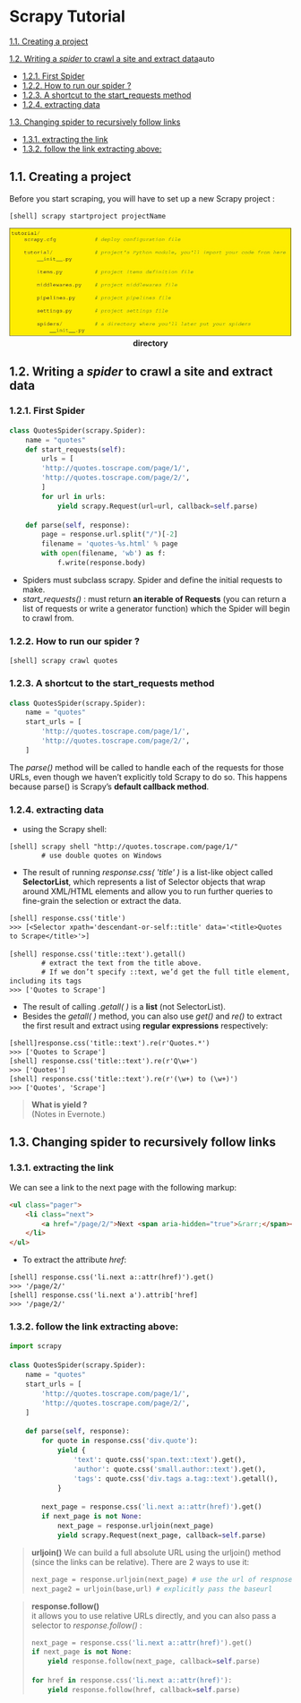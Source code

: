 # Scrapy Tutorial
<!-- TOC -->
[1.1. Creating a project](#11-creating-a-project)

[1.2. Writing a *spider* to crawl a site and extract data](#12-writing-a-spider-to-crawl-a-site-and-extract-data)auto  
* [1.2.1. First Spider](#121-first-spider)  
* [1.2.2. How to run our spider ?](#122-how-to-run-our-spider-)  
* [1.2.3. A shortcut to the start_requests method](#123-a-shortcut-to-the-start_requests-method)  
* [1.2.4. extracting data](#124-extracting-data)  

[1.3. Changing spider to recursively follow links](#13-changing-spider-to-recursively-follow-links)  
* [1.3.1. extracting the link](#131-extracting-the-link)  
* [1.3.2. follow the link extracting above:](#132-follow-the-link-extracting-above)
<!-- /TOC -->
## 1.1. Creating a project
Before you start scraping, you will have to set up a new Scrapy project : 
```
[shell] scrapy startproject projectName
```
<center>

![directory][directory]
**directory**

</center>


## 1.2. Writing a *spider* to crawl a site and extract data
### 1.2.1. First Spider
```python
class QuotesSpider(scrapy.Spider):
    name = "quotes"
    def start_requests(self):
        urls = [
        'http://quotes.toscrape.com/page/1/',
        'http://quotes.toscrape.com/page/2/',
        ]
        for url in urls:
            yield scrapy.Request(url=url, callback=self.parse)
    
    def parse(self, response):
        page = response.url.split("/")[-2]
        filename = 'quotes-%s.html' % page
        with open(filename, 'wb') as f:
            f.write(response.body)
```

- Spiders must subclass scrapy. Spider and define the initial requests to make. 
- *start_requests()* : must return **an iterable of Requests** (you can return a list of requests or write a generator function) which the Spider will begin to crawl from.

### 1.2.2. How to run our spider ?
```shell
[shell] scrapy crawl quotes
```

### 1.2.3. A shortcut to the start_requests method
```python
class QuotesSpider(scrapy.Spider):
    name = "quotes"
    start_urls = [
        'http://quotes.toscrape.com/page/1/',
        'http://quotes.toscrape.com/page/2/',
    ]
```
The *parse()* method will be called to handle each of the requests for those URLs, even though we haven’t explicitly
told Scrapy to do so. This happens because parse() is Scrapy’s **default callback method**.

### 1.2.4. extracting data
- using the Scrapy shell:  
```shell
[shell] scrapy shell "http://quotes.toscrape.com/page/1/"
        # use double quotes on Windows
```
- The result of running *response.css( 'title' )* is a list-like object called **SelectorList**, which represents a list of Selector objects that wrap around XML/HTML elements and allow you to run further queries to fine-grain the selection or extract the data.
```shell
[shell] response.css('title')
>>> [<Selector xpath='descendant-or-self::title' data='<title>Quotes to Scrape</title>'>]

[shell] response.css('title::text').getall()    
        # extract the text from the title above.
        # If we don’t specify ::text, we’d get the full title element, including its tags
>>> ['Quotes to Scrape']
```
- The result of calling *.getall( )* is a **list** (not SelectorList).
- Besides the *getall( )* method, you can also use *get()* and *re()* to extract the first result and extract using **regular expressions** respectively:
```shell
[shell]response.css('title::text').re(r'Quotes.*')
>>> ['Quotes to Scrape']
[shell] response.css('title::text').re(r'Q\w+')
>>> ['Quotes']
[shell] response.css('title::text').re(r'(\w+) to (\w+)')
>>> ['Quotes', 'Scrape']
```

> **What is yield ?**  
(Notes in Evernote.)


## 1.3. Changing spider to recursively follow links
### 1.3.1. extracting the link
We can see a link to the next page with the following markup:
```html
<ul class="pager">
    <li class="next">
        <a href="/page/2/">Next <span aria-hidden="true">&rarr;</span></a>
    </li>
</ul>
```
- To extract the attribute *href*:
```
[shell] response.css('li.next a::attr(href)').get()
>>> '/page/2/'
[shell] response.css('li.next a').attrib['href]
>>> '/page/2/'
```
### 1.3.2. follow the link extracting above:
```python
import scrapy

class QuotesSpider(scrapy.Spider):
    name = "quotes"
    start_urls = [
        'http://quotes.toscrape.com/page/1/',
        'http://quotes.toscrape.com/page/2/',
    ]
    
    def parse(self, response):
        for quote in response.css('div.quote'):
            yield {
                'text': quote.css('span.text::text').get(),
                'author': quote.css('small.author::text').get(),
                'tags': quote.css('div.tags a.tag::text').getall(),
            }

        next_page = response.css('li.next a::attr(href)').get()
        if next_page is not None:
            next_page = response.urljoin(next_page)
            yield scrapy.Request(next_page, callback=self.parse)
```

> **urljoin()** 
We can build a full absolute URL using the urljoin() method (since the links can be relative). There are 2 ways to use it:
> ```python
> next_page = response.urljoin(next_page) # use the url of respnose as baseurl
> next_page2 = urljoin(base,url) # explicitly pass the baseurl
> ```

> **response.follow()**  
it allows you to use relative URLs directly, and you can also pass a selector to *response.follow()* :  
>```python
> next_page = response.css('li.next a::attr(href)').get()
> if next_page is not None:
>     yield response.follow(next_page, callback=self.parse)
>
> for href in response.css('li.next a::attr(href)'):
>     yield response.follow(href, callback=self.parse)
>```

[directory]:https://github.com/StevenCReal/Data-Analysis/blob/master/WebSpider/scrapy/ScrapyNotes/%E6%89%B9%E6%B3%A8%202019-08-31%20001222.jpg?raw=true
